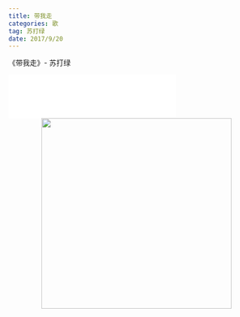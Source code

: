 ```yaml
---
title: 带我走
categories: 歌
tag: 苏打绿
date: 2017/9/20
---
```

《带我走》- 苏打绿
<!-- more -->
<iframe frameborder="no" border="0" marginwidth="0" marginheight="0" width=330 height=86 src="//music.163.com/outchain/player?type=2&id=27946612&auto=1&height=66"></iframe>

<div style="text-align:center"><img src="http://7xpofw.com1.z0.glb.clouddn.com/%E5%BE%AE%E4%BF%A1%E5%9B%BE%E7%89%87_20170920234314.jpg" width="375" height="375" alt=""/> </div>